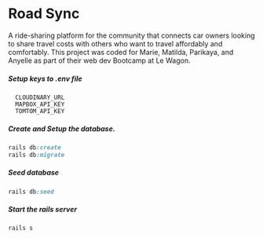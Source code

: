 # Road Sync

A ride-sharing platform for the community that connects car owners looking to share travel costs with others who want to travel affordably and comfortably.
This project was coded for Marie, Matilda, Parikaya, and Anyelle as part of their web dev Bootcamp at Le Wagon.

##### Setup keys to .env file
```
  CLOUDINARY_URL
  MAPBOX_API_KEY
  TOMTOM_API_KEY
```

##### Create and Setup the database.
```ruby
rails db:create
rails db:migrate
```
##### Seed database
```ruby
rails db:seed
```
##### Start the rails server
```ruby
rails s
```
